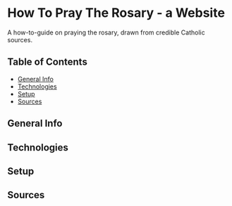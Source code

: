 # How To Pray The Rosary - a Website
A how-to-guide on praying the rosary, drawn from credible Catholic sources.

## Table of Contents
* [General Info](#general-info)
* [Technologies](#technologies)
* [Setup](#setup)
* [Sources](#sources)

## General Info

## Technologies

## Setup

## Sources